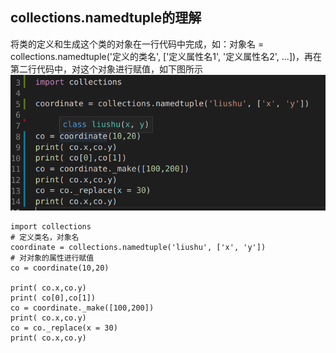 ## collections.namedtuple的理解
  将类的定义和生成这个类的对象在一行代码中完成，如：对象名 = collections.namedtuple('定义的类名', ['定义属性名1', '定义属性名2', ...])，再在第二行代码中，对这个对象进行赋值，如下图所示
![image](https://github.com/liushu309/Python/blob/master/collections_namedtuple.png)

    import collections
    # 定义类名，对象名
    coordinate = collections.namedtuple('liushu', ['x', 'y']) 
    # 对对象的属性进行赋值
    co = coordinate(10,20)

    print( co.x,co.y)
    print( co[0],co[1])
    co = coordinate._make([100,200])
    print( co.x,co.y)
    co = co._replace(x = 30)
    print( co.x,co.y)
